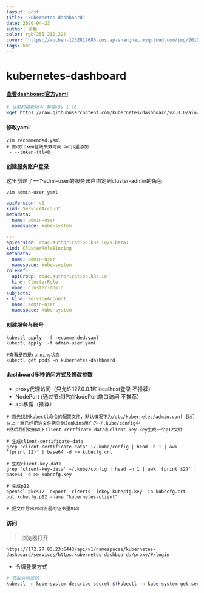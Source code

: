 ```yaml
---
layout: post
title: 'kubernetes-dashboard'
date: 2020-04-23
author: 邬晨
color: rgb(255,210,32)
cover: 'https://wuchen-1252812685.cos.ap-shanghai.myqcloud.com/img/2019-12-04/th.jpg'
tags: k8s
---
```


# kubernetes-dashboard

#### [查看dashboard官方yaml](https://github.com/kubernetes/dashboard/releases)

```bash
# 当前的最新版本 兼容k8s 1.18
wget https://raw.githubusercontent.com/kubernetes/dashboard/v2.0.0/aio/deploy/recommended.yaml
```

#### 修改yaml

~~~shell
vim recommended.yaml
# 修改token登陆失效时间 args里添加
 - --token-ttl=0
~~~

#### 创建服务账户登录

这里创建了一个admi-user的服务账户绑定到cluster-admin的角色

~~~shell
vim admin-user.yaml
~~~

~~~yaml
apiVersion: v1
kind: ServiceAccount
metadata:
  name: admin-user
  namespace: kube-system

---
apiVersion: rbac.authorization.k8s.io/v1beta1
kind: ClusterRoleBinding
metadata:
  name: admin-user
  namespace: kube-system
roleRef:
  apiGroup: rbac.authorization.k8s.io
  kind: ClusterRole
  name: cluster-admin
subjects:
- kind: ServiceAccount
  name: admin-user
  namespace: kube-system

~~~

#### 创建服务与账号

```shell
kubectl apply  -f recommended.yaml
kubectl apply  -f admin-user.yaml
   
#查看是否是running状态
kubectl get pods -n kubernetes-dashboard
```

#### dashboard多种访问方式及修改参数

- proxy代理访问（只允许127.0.0.1和localhost登录  不推荐)
- NodePort           (通过节点IP加NodePort端口访问   不推荐）
- api暴露（推荐）

~~~
# 首先找到kubectl命令的配置文件，默认情况下为/etc/kubernetes/admin.conf 我们在上一章已经把这文件拷贝到Jenkins用户的~/.kube/config中
#然后我们使用以下client-certficate-data和client-key-key生成一个p12文件

# 生成client-certificate-data
grep 'client-certificate-data' ~/.kube/config | head -n 1 | awk '{print $2}' | base64 -d >> kubecfg.crt

# 生成client-key-data
grep 'client-key-data' ~/.kube/config | head -n 1 | awk '{print $2}' | base64 -d >> kubecfg.key

# 生成p12
openssl pkcs12 -export -clcerts -inkey kubecfg.key -in kubecfg.crt -out kubecfg.p12 -name "kubernetes-client"

# 把文件导出到浏览器的证书里即可

~~~

#### 访问

> 浏览器打开

  ~~~http
https://172.27.83.23:6443/api/v1/namespaces/kubernetes-dashboard/services/https:kubernetes-dashboard:/proxy/#/login
  ~~~

  - 令牌登录方式

  ~~~bash
  # 获取令牌密码
  kubectl -n kube-system describe secret $(kubectl -n kube-system get secret | grep admin-user | awk '{print $1}')
  ~~~

  


